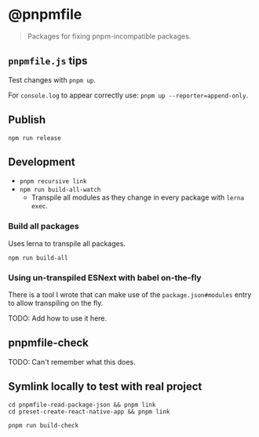 # @pnpmfile

> Packages for fixing pnpm-incompatible packages.

## `pnpmfile.js` tips

Test changes with `pnpm up`.

For `console.log` to appear correctly use: `pnpm up --reporter=append-only`.

## Publish

```
npm run release
```

## Development

- `pnpm recursive link`
- `npm run build-all-watch`
    - Transpile all modules as they change in every package with `lerna exec`.

### Build all packages

Uses lerna to transpile all packages.

```
npm run build-all
```

### Using un-transpiled ESNext with babel on-the-fly

There is a tool I wrote that can make use of the `package.json#modules` entry to allow transpiling on the fly.

TODO: Add how to use it here.

## pnpmfile-check

TODO: Can't remember what this does.

## Symlink locally to test with real project

```
cd pnpmfile-read-package-json && pnpm link
cd preset-create-react-native-app && pnpm link
```

```
pnpm run build-check  
```
